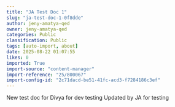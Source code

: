 ```yaml
---
title: "JA Test Doc 1"
slug: "ja-test-doc-1-0f8dde"
author: jeny-amatya-qed
owner: jeny-amatya-qed
categories: Public
classification: Public
tags: [auto-import, about]
date: 2025-08-22 01:07:55
likes: 0
imported: True 
import-source: "content-manager"
import-reference: "25/800067"
import-config-id: "2c71dacd-be51-41fc-acd3-f7284186c3ef"
---
```


New test doc for Divya for dev testing
Updated by JA for testing
